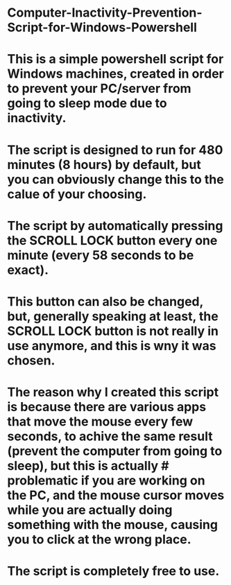 # Computer-Inactivity-Prevention-Script-for-Windows-Powershell
# This is a simple powershell script for Windows machines, created in order to prevent  your PC/server from going to sleep mode due to inactivity.
# The script is designed to run for 480 minutes (8 hours) by default, but you can obviously change this to the calue of your choosing.
# The script by automatically pressing the SCROLL LOCK button every one minute (every 58 seconds to be exact).
# This button can also be changed, but, generally speaking at least, the SCROLL LOCK button is not really in use anymore, and this is wny it was chosen.
# The reason why I created this script is because there are various apps that move the mouse every few seconds, to achive the same result (prevent the computer from going to sleep), but this is actually # problematic if you are working on the PC, and the mouse cursor moves while you are actually doing something with the mouse, causing you to click at the wrong place.
# The script is completely free to use.
